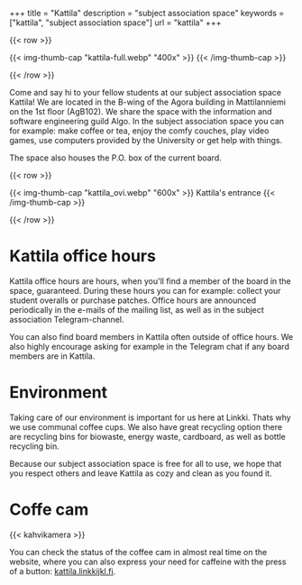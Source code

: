 +++
title = "Kattila"
description = "subject association space"
keywords = ["kattila", "subject association space"]
url = "kattila"
+++

{{< row >}}

{{< img-thumb-cap "kattila-full.webp" "400x" >}}
{{< /img-thumb-cap >}}

{{< /row >}}

Come and say hi to your fellow students at our subject association space Kattila! We are located in the B-wing of the Agora building in Mattilanniemi on the 1st floor (AgB102). We share the space with the information and software engineering guild Algo. In the subject association space you can for example: make coffee or tea, enjoy the comfy couches, play video games, use computers provided by the University or get help with things.

The space also houses the P.O. box of the current board.

{{< row >}}

{{< img-thumb-cap "kattila_ovi.webp" "600x" >}}
Kattila's entrance
{{< /img-thumb-cap >}}

{{< /row >}}

# Kattila office hours

Kattila office hours are hours, when you'll find a member of the board in the space, guaranteed. During these hours you can for example: collect your student overalls or purchase patches. Office hours are announced periodically in the e-mails of the mailing list, as well as in the subject association Telegram-channel. 

You can also find board members in Kattila often outside of office hours. We also highly encourage asking for example in the Telegram chat if any board members are in Kattila.

# Environment

Taking care of our environment is important for us here at Linkki. Thats why we use communal coffee cups. We also have great recycling option there are recycling bins for biowaste, energy waste, cardboard, as well as bottle recycling bin.

Because our subject association space is free for all to use, we hope that you respect others and leave Kattila as cozy and clean as you found it. 

# Coffe cam

{{< kahvikamera >}}

You can check the status of the coffee cam in almost real time on the website, where you can also express your need for caffeine with the press of a button: [kattila.linkkijkl.fi](https://kattila.linkkijkl.fi).
